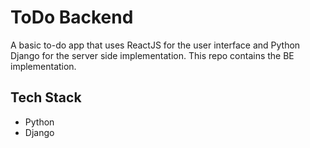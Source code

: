 # ToDo Backend

A basic to-do app that uses ReactJS for the user interface and Python Django for the server side implementation. This repo contains the BE implementation.

## Tech Stack

- Python
- Django
